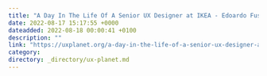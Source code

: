 ```yaml
---
title: "A Day In The Life Of A Senior UX Designer at IKEA - Edoardo Fusaro"
date: 2022-08-17 15:17:55 +0000
dateadded: 2022-08-18 00:00:41 +0100
description: ""
link: "https://uxplanet.org/a-day-in-the-life-of-a-senior-ux-designer-at-ikea-edoardo-fusaro-ba3bf097cca1?source=rss----819cc2aaeee0---4"
category:
directory: _directory/ux-planet.md
---
```

